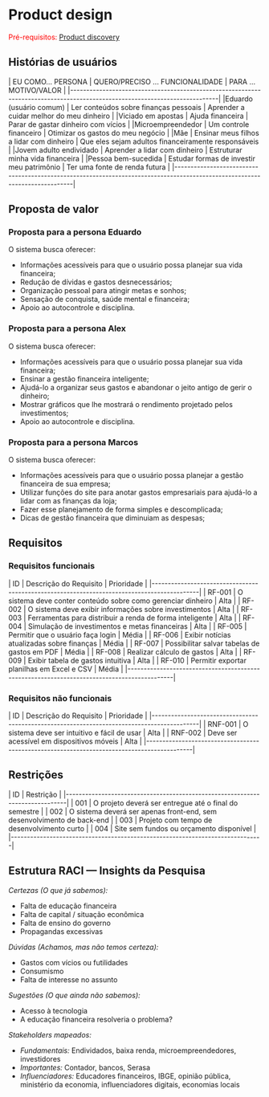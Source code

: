 # Product design

<span style="color:red">Pré-requisitos: <a href="02-Product-discovery.md"> Product discovery</a></span>

## Histórias de usuários

|    EU COMO... PERSONA   |      QUERO/PRECISO ... FUNCIONALIDADE      |               PARA ... MOTIVO/VALOR                 |
|----------------------------------------------------------------------------------------------------------------------------|
|Eduardo (usuário comum)  | Ler conteúdos sobre finanças pessoais      | Aprender a cuidar melhor do meu dinheiro            |
|Viciado em apostas       | Ajuda financeira                           | Parar de gastar dinheiro com vícios                 |
|Microempreendedor        | Um controle financeiro                     | Otimizar os gastos do meu negócio                   |
|Mãe                      | Ensinar meus filhos a lidar com dinheiro   | Que eles sejam adultos financeiramente responsáveis |
|Jovem adulto endividado  | Aprender a lidar com dinheiro              | Estruturar minha vida financeira                    |
|Pessoa bem-sucedida      | Estudar formas de investir meu patrimônio  | Ter uma fonte de renda futura                       |
|----------------------------------------------------------------------------------------------------------------------------|


## Proposta de valor

### Proposta para a persona Eduardo

O sistema busca oferecer:

- Informações acessíveis para que o usuário possa planejar sua vida financeira;
- Redução de dívidas e gastos desnecessários;
- Organização pessoal para atingir metas e sonhos;
- Sensação de conquista, saúde mental e financeira;
- Apoio ao autocontrole e disciplina.

### Proposta para a persona Alex

O sistema busca oferecer:

- Informações acessíveis para que o usuário possa planejar sua vida financeira;
- Ensinar a gestão financeira inteligente;
- Ajudá-lo a organizar seus gastos e abandonar o jeito antigo de gerir o dinheiro;
- Mostrar gráficos que lhe mostrará o rendimento projetado pelos investimentos;
- Apoio ao autocontrole e disciplina.

### Proposta para a persona Marcos

O sistema busca oferecer:

- Informações acessíveis para que o usuário possa planejar a gestão financeira de sua empresa;
- Utilizar funções do site para anotar gastos empresariais para ajudá-lo a lidar com as finanças da loja;
- Fazer esse planejamento de forma simples e descomplicada;
- Dicas de gestão financeira que diminuiam as despesas;

## Requisitos

### Requisitos funcionais

| ID     |                        Descrição do Requisito                        | Prioridade |
|--------------------------------------------------------------------------------------------|
| RF-001 | O sistema deve conter conteúdo sobre como gerenciar dinheiro         |    Alta    |
| RF-002 | O sistema deve exibir informações sobre investimentos                |    Alta    |
| RF-003 | Ferramentas para distribuir a renda de forma inteligente             |    Alta    |
| RF-004 | Simulação de investimentos e metas financeiras                       |    Alta    |
| RF-005 | Permitir que o usuário faça login                                    |    Média   |
| RF-006 | Exibir notícias atualizadas sobre finanças                           |    Média   |
| RF-007 | Possibilitar salvar tabelas de gastos em PDF                         |    Média   |
| RF-008 | Realizar cálculo de gastos                                           |    Alta    |
| RF-009 | Exibir tabela de gastos intuitiva                                    |    Alta    |
| RF-010 | Permitir exportar planilhas em Excel e CSV                           |    Média   |
|--------------------------------------------------------------------------------------------|


### Requisitos não funcionais

| ID      |                       Descrição do Requisito                        | Prioridade |
|--------------------------------------------------------------------------------------------|
| RNF-001 | O sistema deve ser intuitivo e fácil de usar                        |    Alta    |
| RNF-002 | Deve ser acessível em dispositivos móveis                           |    Alta    |
|--------------------------------------------------------------------------------------------|


## Restrições

| ID  |                              Restrição                                 |
|------------------------------------------------------------------------------|
| 001 | O projeto deverá ser entregue até o final do semestre                  |
| 002 | O sistema deverá ser apenas front-end, sem desenvolvimento de back-end |
| 003 | Projeto com tempo de desenvolvimento curto                             |
| 004 | Site sem fundos ou orçamento disponível                                |
|------------------------------------------------------------------------------|


## Estrutura RACI — Insights da Pesquisa

*Certezas (O que já sabemos):*
- Falta de educação financeira
- Falta de capital / situação econômica
- Falta de ensino do governo
- Propagandas excessivas

*Dúvidas (Achamos, mas não temos certeza):*
- Gastos com vícios ou futilidades
- Consumismo
- Falta de interesse no assunto

*Sugestões (O que ainda não sabemos):*
- Acesso à tecnologia
- A educação financeira resolveria o problema?

*Stakeholders mapeados:*

- *Fundamentais:* Endividados, baixa renda, microempreendedores, investidores
- *Importantes:* Contador, bancos, Serasa
- *Influenciadores:* Educadores financeiros, IBGE, opinião pública, ministério da economia, influenciadores digitais, economias locais
